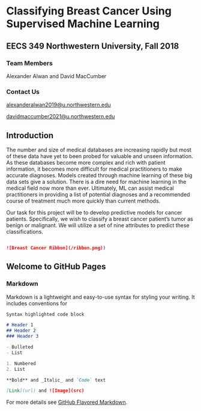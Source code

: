 # Classifying Breast Cancer Using Supervised Machine Learning

## EECS 349 Northwestern University, Fall 2018

### Team Members
Alexander Alwan and David MacCumber

### Contact Us
alexanderalwan2019@u.northwestern.edu

davidmaccumber2021@u.northwestern.edu

## Introduction
The number and size of medical databases are increasing rapidly but most of these data have yet to been probed for valuable and unseen information.  As these databases become more complex and rich with patient information, it becomes more difficult for medical practitioners to make accurate diagnoses. Models created through machine learning of these big data sets give a solution.  There is a dire need for machine learning in the medical field now more than ever.  Ultimately, ML can assist medical practitioners in providing a list of potential diagnoses and a recommended course of treatment much more quickly than current methods.  

Our task for this project will be to develop predictive models for cancer patients.  Specifically, we wish to classify a breast cancer patient’s tumor as benign or malignant.  We will utilize a set of nine attributes to predict these classifications.  


```markdown

![Breast Cancer Ribbon](/ribbon.png))

```








## Welcome to GitHub Pages



### Markdown

Markdown is a lightweight and easy-to-use syntax for styling your writing. It includes conventions for

```markdown
Syntax highlighted code block

# Header 1
## Header 2
### Header 3

- Bulleted
- List

1. Numbered
2. List

**Bold** and _Italic_ and `Code` text

[Link](url) and ![Image](src)
```

For more details see [GitHub Flavored Markdown](https://guides.github.com/features/mastering-markdown/).

